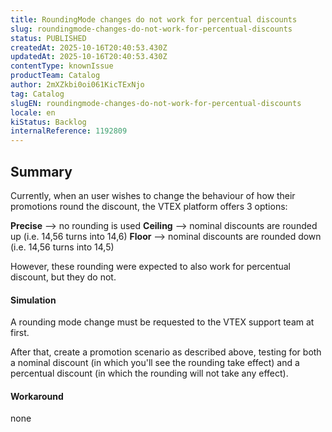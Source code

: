 ```yaml
---
title: RoundingMode changes do not work for percentual discounts
slug: roundingmode-changes-do-not-work-for-percentual-discounts
status: PUBLISHED
createdAt: 2025-10-16T20:40:53.430Z
updatedAt: 2025-10-16T20:40:53.430Z
contentType: knownIssue
productTeam: Catalog
author: 2mXZkbi0oi061KicTExNjo
tag: Catalog
slugEN: roundingmode-changes-do-not-work-for-percentual-discounts
locale: en
kiStatus: Backlog
internalReference: 1192809
---
```


## Summary


Currently, when an user wishes to change the behaviour of how their promotions round the discount, the VTEX platform offers 3 options:

**Precise** --> no rounding is used
**Ceiling** --> nominal discounts are rounded up (i.e. 14,56 turns into 14,6)
**Floor** --> nominal discounts are rounded down (i.e. 14,56 turns into 14,5)

However, these rounding were expected to also work for percentual discount, but they do not.


#### Simulation


A rounding mode change must be requested to the VTEX support team at first.

After that, create a promotion scenario as described above, testing for both a nominal discount (in which you'll see the rounding take effect) and a percentual discount (in which the rounding will not take any effect).


#### Workaround


none



